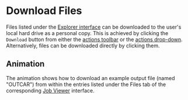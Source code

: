 # Download Files

Files listed under the [Explorer interface](../ui/explorer.md) can be downloaded to the user's local hard drive as a personal copy. This is achieved by clicking the `Download` button <i class="zmdi zmdi-download zmdi-hc-border"></i> from either the [actions toolbar](../../entities-general/ui/explorer.md#actions-toolbar) or the [actions drop-down](../../entities-general/ui/explorer.md#actions-dropdown). Alternatively, files can be downloaded directly by clicking them.

## Animation

The animation shows how to download an example output file (named "OUTCAR") from within the entries listed under the Files tab of the corresponding [Job Viewer](../../jobs/ui/files-tab.md) interface.

<img data-gifffer="/images/data-in-objectstorage/download-file.gif">
